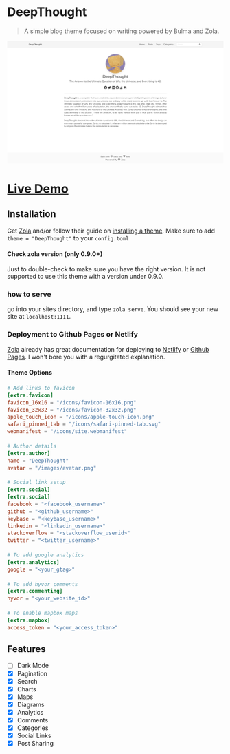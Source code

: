 # DeepThought
> A simple blog theme focused on writing powered by Bulma and Zola.

![DeepThought](./screenshot.png)

# [Live Demo](https://zen-austin-0c80be.netlify.app/)

## Installation
Get [Zola](https://www.getzola.org/) and/or follow their guide on [installing a theme](https://www.getzola.org/documentation/themes/installing-and-using-themes/).
Make sure to add `theme = "DeepThought"` to your `config.toml`

#### Check zola version (only 0.9.0+)
Just to double-check to make sure you have the right version. It is not supported to use this theme with a version under 0.9.0.

### how to serve
go into your sites directory, and type `zola serve`. You should see your new site at `localhost:1111`.

### Deployment to Github Pages or Netlify
[Zola](https://www.getzola.org) already has great documentation for deploying to [Netlify](https://www.getzola.org/documentation/deployment/netlify/) or [Github Pages](https://www.getzola.org/documentation/deployment/github-pages/). I won't bore you with a regurgitated explanation.

#### Theme Options
```toml
# Add links to favicon
[extra.favicon]
favicon_16x16 = "/icons/favicon-16x16.png"
favicon_32x32 = "/icons/favicon-32x32.png"
apple_touch_icon = "/icons/apple-touch-icon.png"
safari_pinned_tab = "/icons/safari-pinned-tab.svg"
webmanifest = "/icons/site.webmanifest"

# Author details
[extra.author]
name = "DeepThought"
avatar = "/images/avatar.png"

# Social link setup
[extra.social]
[extra.social]
facebook = "<facebook_username>"
github = "<github_username>"
keybase = "<keybase_username>"
linkedin = "<linkedin_username>"
stackoverflow = "<stackoverflow_userid>"
twitter = "<twitter_username>"

# To add google analytics
[extra.analytics]
google = "<your_gtag>"

# To add hyvor comments
[extra.commenting]
hyvor = "<your_website_id>"

# To enable mapbox maps
[extra.mapbox]
access_token = "<your_access_token>"
```

## Features
- [ ] Dark Mode
- [x] Pagination
- [x] Search
- [x] Charts
- [x] Maps
- [x] Diagrams
- [x] Analytics
- [x] Comments
- [x] Categories
- [x] Social Links
- [x] Post Sharing
